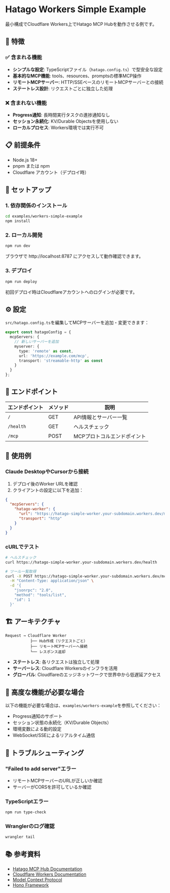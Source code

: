 # Hatago Workers Simple Example

最小構成でCloudflare Workers上でHatago MCP Hubを動作させる例です。

## 🎯 特徴

### ✅ 含まれる機能

- **シンプルな設定**: TypeScriptファイル（`hatago.config.ts`）で型安全な設定
- **基本的なMCP機能**: tools、resources、promptsの標準MCP操作
- **リモートMCPサーバー**: HTTP/SSEベースのリモートMCPサーバーとの接続
- **ステートレス設計**: リクエストごとに独立した処理

### ❌ 含まれない機能

- **Progress通知**: 長時間実行タスクの進捗通知なし
- **セッション永続化**: KV/Durable Objectsを使用しない
- **ローカルプロセス**: Workers環境では実行不可

## 📋 前提条件

- Node.js 18+
- pnpm または npm
- Cloudflare アカウント（デプロイ時）

## 🚀 セットアップ

### 1. 依存関係のインストール

```bash
cd examples/workers-simple-example
npm install
```

### 2. ローカル開発

```bash
npm run dev
```

ブラウザで http://localhost:8787 にアクセスして動作確認できます。

### 3. デプロイ

```bash
npm run deploy
```

初回デプロイ時はCloudflareアカウントへのログインが必要です。

## ⚙️ 設定

`src/hatago.config.ts`を編集してMCPサーバーを追加・変更できます：

```typescript
export const hatagoConfig = {
  mcpServers: {
    // 新しいサーバーを追加
    myserver: {
      type: 'remote' as const,
      url: 'https://example.com/mcp',
      transport: 'streamable-http' as const
    }
  }
};
```

## 🔌 エンドポイント

| エンドポイント | メソッド | 説明                        |
| -------------- | -------- | --------------------------- |
| `/`            | GET      | API情報とサーバー一覧       |
| `/health`      | GET      | ヘルスチェック              |
| `/mcp`         | POST     | MCPプロトコルエンドポイント |

## 📝 使用例

### Claude DesktopやCursorから接続

1. デプロイ後のWorker URLを確認
2. クライアントの設定に以下を追加：

```json
{
  "mcpServers": {
    "hatago-worker": {
      "url": "https://hatago-simple-worker.your-subdomain.workers.dev/mcp",
      "transport": "http"
    }
  }
}
```

### cURLでテスト

```bash
# ヘルスチェック
curl https://hatago-simple-worker.your-subdomain.workers.dev/health

# ツール一覧取得
curl -X POST https://hatago-simple-worker.your-subdomain.workers.dev/mcp \
  -H "Content-Type: application/json" \
  -d '{
    "jsonrpc": "2.0",
    "method": "tools/list",
    "id": 1
  }'
```

## 🏗️ アーキテクチャ

```
Request → Cloudflare Worker
           ├── Hub作成（リクエストごと）
           ├── リモートMCPサーバーへ接続
           └── レスポンス返却
```

- **ステートレス**: 各リクエストは独立して処理
- **サーバーレス**: Cloudflare Workersのインフラを活用
- **グローバル**: Cloudflareのエッジネットワークで世界中から低遅延アクセス

## 🔄 高度な機能が必要な場合

以下の機能が必要な場合は、`examples/workers-example`を参照してください：

- Progress通知のサポート
- セッション状態の永続化（KV/Durable Objects）
- 環境変数による動的設定
- WebSocket/SSEによるリアルタイム通信

## 🐛 トラブルシューティング

### "Failed to add server"エラー

- リモートMCPサーバーのURLが正しいか確認
- サーバーがCORSを許可しているか確認

### TypeScriptエラー

```bash
npm run type-check
```

### Wranglerのログ確認

```bash
wrangler tail
```

## 📚 参考資料

- [Hatago MCP Hub Documentation](../../README.md)
- [Cloudflare Workers Documentation](https://developers.cloudflare.com/workers/)
- [Model Context Protocol](https://modelcontextprotocol.io/)
- [Hono Framework](https://hono.dev/)

